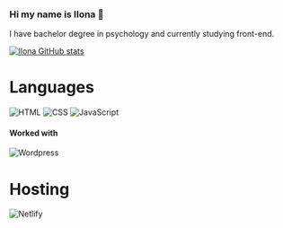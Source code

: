 ### Hi my name is Ilona 👋

I have bachelor degree in psychology and currently studying front-end. 


[![Ilona GitHub stats](https://github-readme-stats.vercel.app/api?username=Ilona-front-end)](https://github.com/Ilona-front-end/github-readme-stats)

# Languages

![HTML](https://img.shields.io/badge/html-%23E34F26.svg?style=for-the-badge&logo=html&logoColor=white)
![CSS](https://img.shields.io/badge/css-%231572B6.svg?style=for-the-badge&logo=css&logoColor=white)
![JavaScript](https://img.shields.io/badge/javascript-%23323330.svg?style=for-the-badge&logo=javascript&logoColor=%23F7DF1E)


#### Worked with

![Wordpress](https://img.shields.io/badge/-Wordpress-black?style=for-the-badge&logo=wordpress&logoColor=blue)

# Hosting

![Netlify](https://img.shields.io/badge/netlify-%23000000.svg?style=for-the-badge&logo=netlify&logoColor=#00C7B7)




